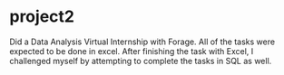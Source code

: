 # project2
Did a Data Analysis Virtual Internship with Forage. All of the tasks were expected to be done in excel. After finishing the task with Excel, I challenged myself by attempting to complete the tasks in SQL as well.
